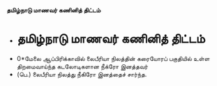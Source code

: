 **தமிழ்நாடு மாணவர் கணினித் திட்டம்**
- # தமிழ்நாடு மாணவர் கணினித் திட்டம்
- 0*மேலை ஆப்பிரிக்காவில் லைபீரியா நிலத்தின் கரையோரப் பகுதியில் உள்ள திறமைவாய்ந்த கடலோடிகளான நீக்ரோ இனத்தவர்
- (பெ.) லைபீரியா நிலத்து நீகிரோ இனத்தைச் சார்ந்த.

